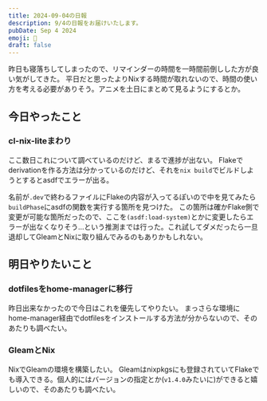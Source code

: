 ```yaml
---
title: 2024-09-04の日報
description: 9/4の日報をお届けいたします。
pubDate: Sep 4 2024
emoji: 🦊
draft: false
---
```


昨日も寝落ちしてしまったので、リマインダーの時間を一時間前倒しした方が良い気がしてきた。
平日だと思ったよりNixする時間が取れないので、時間の使い方を考える必要がありそう。アニメを土日にまとめて見るようにするとか。

## 今日やったこと

### cl-nix-liteまわり

ここ数日これについて調べているのだけど、まるで進捗が出ない。
Flakeでderivationを作る方法は分かっているのだけど、それを`nix build`でビルドしようとするとasdfでエラーが出る。

名前が`.dev`で終わるファイルにFlakeの内容が入ってるぽいので中を見てみたら`buildPhase`にasdfの関数を実行する箇所を見つけた。
この箇所は確かFlake側で変更が可能な箇所だったので、ここを`(asdf:load-system)`とかに変更したらエラーが出なくなりそう...という推測までは行った。これ試してダメだったら一旦退却してGleamとNixに取り組んでみるのもありかもしれない。

## 明日やりたいこと

### dotfilesをhome-managerに移行

昨日出来なかったので今日はこれを優先してやりたい。
まっさらな環境にhome-manager経由でdotfilesをインストールする方法が分からないので、そのあたりも調べたい。

### GleamとNix

NixでGleamの環境を構築したい。
Gleamはnixpkgsにも登録されていてFlakeでも導入できる。個人的にはバージョンの指定とか(`v1.4.0`みたいに)ができると嬉しいので、そのあたりも調べたい。
